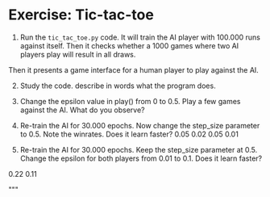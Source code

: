# Exercise: Tic-tac-toe

1. Run the `tic_tac_toe.py` code. 
It will train the AI player with 100.000 runs against itself.
Then it checks whether a 1000 games where two AI players play will result in all draws.

Then it presents a game interface for a human player to play against the AI.

2. Study the code. describe in words what the program does.

3. Change the epsilon value in play() from 0 to 0.5. Play a few games against the AI.
What do you observe?

4. Re-train the AI for 30.000 epochs. Now change the step_size parameter to 0.5. 
Note the winrates. Does it learn faster?
0.05 0.02
0.05 0.01

4. Re-train the AI for 30.000 epochs. Keep the step_size parameter at 0.5. Change the epsilon for both
players from 0.01 to 0.1.  Does it learn faster?

0.22 0.11

"""
